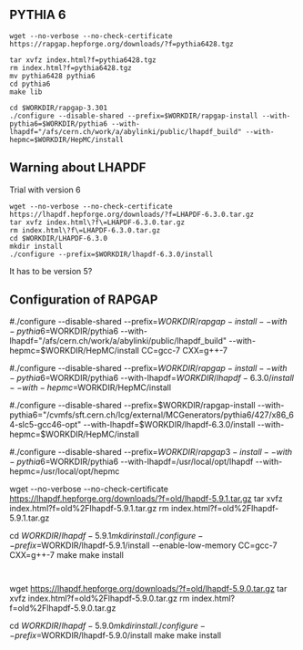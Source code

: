 ## PYTHIA 6

```
wget --no-verbose --no-check-certificate https://rapgap.hepforge.org/downloads/?f=pythia6428.tgz

tar xvfz index.html?f=pythia6428.tgz
rm index.html?f=pythia6428.tgz
mv pythia6428 pythia6
cd pythia6
make lib
```

```
cd $WORKDIR/rapgap-3.301
./configure --disable-shared --prefix=$WORKDIR/rapgap-install --with-pythia6=$WORKDIR/pythia6 --with-lhapdf="/afs/cern.ch/work/a/abylinki/public/lhapdf_build" --with-hepmc=$WORKDIR/HepMC/install
```




## Warning about LHAPDF

Trial with version 6
```
wget --no-verbose --no-check-certificate https://lhapdf.hepforge.org/downloads/?f=LHAPDF-6.3.0.tar.gz
tar xvfz index.html\?f\=LHAPDF-6.3.0.tar.gz
rm index.html\?f\=LHAPDF-6.3.0.tar.gz
cd $WORKDIR/LHAPDF-6.3.0
mkdir install
./configure --prefix=$WORKDIR/lhapdf-6.3.0/install
```

It has to be version 5?


## Configuration of RAPGAP

#./configure --disable-shared --prefix=$WORKDIR/rapgap-install --with-pythia6=$WORKDIR/pythia6 --with-lhapdf="/afs/cern.ch/work/a/abylinki/public/lhapdf_build" --with-hepmc=$WORKDIR/HepMC/install CC=gcc-7 CXX=g++-7

#./configure --disable-shared --prefix=$WORKDIR/rapgap-install --with-pythia6=$WORKDIR/pythia6  --with-lhapdf=$WORKDIR/lhapdf-6.3.0/install --with-hepmc=$WORKDIR/HepMC/install

#./configure --disable-shared --prefix=$WORKDIR/rapgap-install --with-pythia6="/cvmfs/sft.cern.ch/lcg/external/MCGenerators/pythia6/427/x86_64-slc5-gcc46-opt"  --with-lhapdf=$WORKDIR/lhapdf-6.3.0/install --with-hepmc=$WORKDIR/HepMC/install

#./configure --disable-shared --prefix=$WORKDIR/rapgap3-install --with-pythia6=$WORKDIR/pythia6  --with-lhapdf=/usr/local/opt/lhapdf --with-hepmc=/usr/local/opt/hepmc

wget --no-verbose --no-check-certificate https://lhapdf.hepforge.org/downloads/?f=old/lhapdf-5.9.1.tar.gz
tar xvfz index.html?f=old%2Flhapdf-5.9.1.tar.gz
rm index.html?f=old%2Flhapdf-5.9.1.tar.gz

cd $WORKDIR/lhapdf-5.9.1
mkdir install
./configure --prefix=$WORKDIR/lhapdf-5.9.1/install --enable-low-memory CC=gcc-7 CXX=g++-7
make
make install
```


```
wget https://lhapdf.hepforge.org/downloads/?f=old/lhapdf-5.9.0.tar.gz
tar xvfz index.html?f=old%2Flhapdf-5.9.0.tar.gz
rm index.html?f=old%2Flhapdf-5.9.0.tar.gz

cd $WORKDIR/lhapdf-5.9.0
mkdir install
./configure --prefix=$WORKDIR/lhapdf-5.9.0/install
make
make install
```
